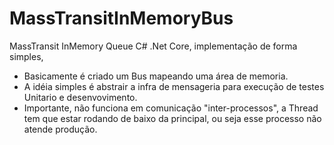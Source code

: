 # MassTransitInMemoryBus
MassTransit InMemory Queue C# .Net Core, implementação de forma simples, 

* Basicamente é criado um Bus mapeando uma área de memoria.
* A idéia simples é abstrair a infra de mensageria para execução de testes Unitario e desenvovimento.
* Importante, não funciona em comunicação "inter-processos", a Thread tem que estar rodando de baixo da principal, ou seja esse processo não atende produção.

